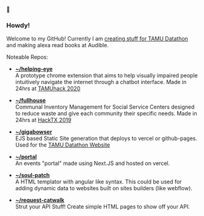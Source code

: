 🤠
### Howdy!
Welcome to my GitHub! Currently I am [creating stuff for TAMU Datathon](https://github.com/tamu-datathon-org) and making alexa read books at Audible.

Noteable Repos:
- **[~/helping-eye](https://github.com/helping-eye)**</br>
  A prototype chrome extension that aims to help visually impaired people intuitively navigate the internet through a chatbot interface. Made in 24hrs at [TAMUhack 2020](https://tamuhack.com)
  
- **[~/fullhouse](https://github.com/fullhouse)**</br>
  Communal Inventory Management for Social Service Centers designed to reduce waste and give each community their specific needs. Made in 24hrs at [HackTX 2019](https://hacktx.com)
  
- **[~/gigabowser](https://github.com/tamu-datathon-org/gigabowser)**</br>
  EJS based Static Site generation that deploys to vercel or github-pages. Used for the [TAMU Datathon Website](https://tamudatathon.com)
  
- **[~/portal](https://github.com/tamu-datathon-org/portal)**</br>
  An events "portal" made using Next.JS and hosted on vercel. 
  
- **[~/soul-patch](https://github.com/geooot/soulpatch)**</br>
  A HTML templator with angular like syntax. This could be used for adding dynamic data to websites built on sites builders (like webflow).
  
- **[~/request-catwalk](https://github.com/geooot/request-catwalk)**</br>
  Strut your API Stuff! Create simple HTML pages to show off your API.
